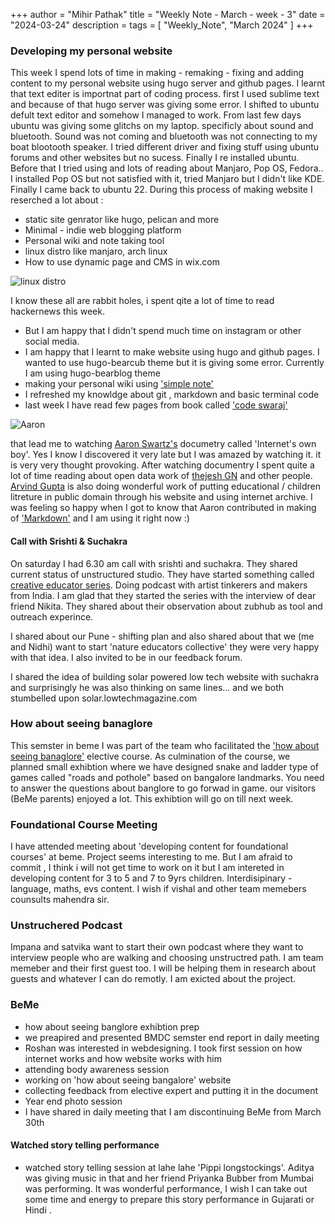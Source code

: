 +++
author = "Mihir Pathak"
title = "Weekly Note - March - week - 3"
date = "2024-03-24"
description = 
tags = [
    "Weekly_Note", "March 2024"
]
+++
### Developing my personal website

This week I spend lots of time in making - remaking - fixing and adding content to my personal website using hugo server and github pages. I learnt that text editer is importnat part of coding process. first I used sublime text and because of that hugo server was giving some error. I shifted to ubuntu defult text editor and somehow I managed to work. From last few days ubuntu was giving some glitchs on my laptop. specificly about sound and bluetooth. Sound was not coming and bluetooth was not connecting to my boat blootooth speaker. I tried different driver and fixing stuff using ubuntu forums and other websites but no sucess. Finally I re installed ubuntu. Before that I tried using and lots of reading about Manjaro, Pop OS, Fedora.. I installed Pop OS but not satisfied with it, tried Manjaro but I didn't like KDE. Finally I came back to ubuntu 22. During this process of making website I reserched a lot about :

- static site genrator like hugo, pelican and more
- Minimal - indie web blogging platform
- Personal wiki and note taking tool
-  linux distro like manjaro, arch linux 
-  How to use dynamic page and CMS in wix.com

![linux distro](https://pbs.twimg.com/media/EhxznWkXYAAsJch?format=jpg&name=medium)

I know these all are rabbit holes, i spent qite a lot of time to read hackernews this week. 

- But I am happy that I didn't spend much time on instagram or other social media.  
- I am happy that I learnt to make website using hugo and github pages.  I wanted to use hugo-bearcub theme but it is giving some error. Currently I am using hugo-bearblog theme
-  making your personal wiki using ['simple note'](http://simplenote.com/) 
-  I refreshed my knowldge about git , markdown and basic terminal code 
-  last week I have read few pages from book called ['code swaraj'](https://public.resource.org/swaraj/) 

![Aaron ](https://upload.wikimedia.org/wikipedia/commons/thumb/0/06/Aaron_Swartz_profile.jpg/220px-Aaron_Swartz_profile.jpg)


that lead me to watching [Aaron Swartz's](http://www.aaronsw.com/)  documetry called 'Internet's own boy'. Yes I know I discovered it very late but I was amazed by watching it. it is very very thought provoking. After watching documentry I spent quite a lot of time reading about open data work of [thejesh GN](https://thejeshgn.com/) and other people. [Arvind Gupta](https://www.arvindguptatoys.com/) is also doing wonderful work of putting educational / children litreture in public domain through his website and using internet archive.  I was feeling so happy when I got to know that Aaron contributed in making of ['Markdown'](https://daringfireball.net/projects/markdown/) and I am using it right now :)


#### Call with Srishti & Suchakra

On saturday I had 6.30 am call with srishti and suchakra. They shared current status of unstructured studio. They have started something called [creative educator series](https://www.linkedin.com/posts/unstructured-studio_creativeeducatorseries-localartists-steameducation-activity-7177102852996173824-u62k). Doing podcast with artist tinkerers and makers from India. I am glad that they started the series with the interview of dear friend Nikita.  They shared about their observation about zubhub as tool and outreach experince.

I shared about our Pune - shifting plan and also shared about that we (me and Nidhi) want to start 'nature educators collective' they were very  happy with that idea. I also invited to be in our feedback forum. 

I shared the idea of building solar powered low tech website with suchakra and surprisingly he was also thinking on same lines... and we both stumbelled upon solar.lowtechmagazine.com 

### How about seeing banaglore 

This semster in beme I was part of the team who facilitated the ['how about seeing banaglore'](https://howaboutseeingbeng.wixsite.com/seeing-bengaluru) elective course. As culmination of the course, we planned small exhibtion where we have designed snake and ladder type of games called "roads and pothole" based on bangalore landmarks. You need to answer the questions about banglore to go forwad in game. our visitors (BeMe parents) enjoyed a lot. This exhibtion will go on till next week.


### Foundational Course Meeting

I have attended meeting about 'developing content for foundational courses' at beme. Project seems interesting to me. But I am afraid to commit , I think i will not get time to work on it but I am intereted in developing content for 3 to 5 and 7 to 9yrs children. Interdisipinary - language, maths, evs content. I wish if vishal and other team memebers counsults mahendra sir.

### Unstruchered Podcast

Impana and satvika want to start their own podcast where they want to interview people who are walking and choosing unstructred path. I am team memeber and their first guest too. I will be helping them in research about guests and whatever I can do remotly. I am exicted about the project. 


### BeMe

-  how about seeing banglore exhibtion prep 
-  we preapired and presented BMDC semster end report in daily meeting 
-  Roshan was interested in webdesigning. I took first session on how internet works and how website works with him
-  attending body awareness session 
-  working on 'how about seeing bangalore' website
-  collecting feedback from elective expert and putting it in the document 
-  Year end photo session 
-  I have shared in daily meeting that I am discontinuing BeMe from March 30th



#### Watched story telling performance  

- watched story telling session at lahe lahe 'Pippi longstockings'.  Aditya was giving music in that and her friend Priyanka Bubber from Mumbai was performing. It was wonderful performance, I wish I can take out some time and energy to prepare this story performance in Gujarati or Hindi .


